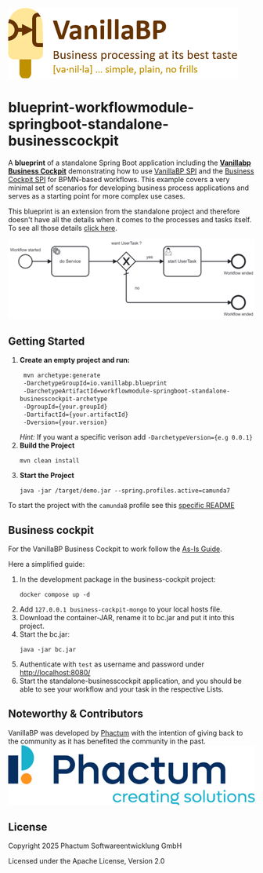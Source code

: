 ![VanillaBP](readme/vanillabp-headline.png)

# blueprint-workflowmodule-springboot-standalone-businesscockpit

A **blueprint** of a standalone Spring Boot application including the **[Vanillabp Business Cockpit](https://github.com/vanillabp/business-cockpit/tree/feature/documentation)**
demonstrating how to use [VanillaBP SPI](https://github.com/vanillabp/spi-for-java) and the [Business Cockpit SPI](https://github.com/vanillabp/business-cockpit/tree/feature/documentation/spi-for-java) for BPMN-based workflows. This
example covers a very minimal set of scenarios for developing business process applications and serves as a starting
point for more complex use cases.

This blueprint is an extension from the standalone project and therefore doesn't have all the details when it comes to
the processes and tasks itself. To see all those details
[click here](https://github.com/vanillabp/blueprint-workflowmodule-springboot-standalone/tree/wip).

![demo.bpmn](readme/Standalone_BPMN_Process.png)

## Getting Started

1. **Create an empty project and run:**
   ```shell
    mvn archetype:generate
    -DarchetypeGroupId=io.vanillabp.blueprint
    -DarchetypeArtifactId=workflowmodule-springboot-standalone-businesscockpit-archetype
    -DgroupId={your.groupId}
    -DartifactId={your.artifactId}
    -Dversion={your.version}
    ```
   *Hint:* If you want a specific verison add `-DarchetypeVersion={e.g 0.0.1}`
2. **Build the Project**
   ```shell
   mvn clean install
    ```
3. **Start the Project**
   ```shell
   java -jar /target/demo.jar --spring.profiles.active=camunda7
   ```
To start the project with the `camunda8` profile see this [specific README](https://github.com/vanillabp/blueprint-workflowmodule-springboot-standalone/blob/wip/CAMUNDA8.md)

## Business cockpit

For the VanillaBP Business Cockpit to work follow the [As-Is Guide](https://github.com/vanillabp/business-cockpit/tree/feature/documentation).

Here a simplified guide:
1. In the development package in the business-cockpit project:
    ```shell
    docker compose up -d
    ```
2. Add `127.0.0.1 business-cockpit-mongo` to your local hosts file.
3. Download the container-JAR, rename it to bc.jar and put it into this project.
4. Start the bc.jar:
    ```shell
    java -jar bc.jar
    ```
5. Authenticate with `test` as username and password under [http://localhost:8080/](http://localhost:8080/)
6. Start the standalone-businesscockpit application, and you should be able to see your workflow and your task in the respective Lists.

## Noteworthy & Contributors

VanillaBP was developed by [Phactum](https://www.phactum.at) with the intention of giving back to the community as it
has benefited the community in the past.\
![Phactum](readme/phactum.png)

## License

Copyright 2025 Phactum Softwareentwicklung GmbH

Licensed under the Apache License, Version 2.0
